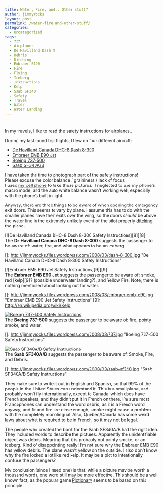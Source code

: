 ```yaml
---
title: Water, Fire, and.. Other stuff?
author: jimmyrocks
layout: post
permalink: /water-fire-and-other-stuff/
categories:
  - Uncategorized
tags:
  - 737
  - Airplanes
  - De Havilland Dash 8
  - Debris
  - Ditching
  - Embraer E190
  - Fire
  - Flying
  - Iceberg
  - Instructions
  - Kelp
  - Saab SF340
  - Safety
  - Travel
  - Water
  - Water Landing
---
```

# 

In my travels, I like to read the safety instructions for airplanes..

During my last round trip flights, I flew on four different aircraft:

*   [De Havilland Canada DHC-8 Dash 8-300][1]
*   [Embraer EMB E90 Jet][2]
*   [Boeing 737-500][3]
*   [Saab SF340A/B][4]

 [1]: http://en.wikipedia.org/wiki/De_Havilland_Canada_Dash_8
 [2]: http://en.wikipedia.org/wiki/Embraer_190
 [3]: http://en.wikipedia.org/wiki/Boeing_737
 [4]: http://en.wikipedia.org/wiki/Saab_340

I have taken the time to photograph part of the safety instructions!  
Please excuse the color balance / graininess / lack of focus  
I used [my cell phone][5] to take these pictures.  I neglected to use my phone’s macro mode, and the auto white balance wasn’t working well, especially with the phone’s built in light.

 [5]: http://en.wikipedia.org/wiki/Sony_Ericsson_W810

Anyway, there are three things to be aware of when opening the emergency exit doors. This seems to vary by plane. I assume this has to do with the smaller planes have their exits over the wing, so the doors *should* be above the water line in the extremely unlikely event of the pilot properly [ditching][6] the plane.

 [6]: http://en.wikipedia.org/wiki/Ditching

[![De Havilland Canada DHC-8 Dash 8-300 Safety Instructions][8]][8]  
The **De Havilland Canada DHC-8 Dash 8-300** suggests the passenger to be aware of: water, fire, and what appears to be an iceberg.

 []: http://jimmyrocks.files.wordpress.com/2008/03/dash-8-300.jpg "De Havilland Canada DHC-8 Dash 8-300 Safety Instructions"

[![Embraer EMB E90 Jet Safety Instructions][9]][9]  
The **Embraer EMB E90 Jet** suggests the passenger to be aware of: smoke, red [kelp][9]? (possible underwater landing?), and Yellow Fire. Note, there is nothing mentioned about looking out for water.

 []: http://jimmyrocks.files.wordpress.com/2008/03/embraer-emb-e90.jpg "Embraer EMB E90 Jet Safety Instructions"
 [9]: http://en.wikipedia.org/wiki/Kelp

[![Boeing 737-500 Safety Instructions][11]][11]  
The **Boeing 737-500** suggests the passenger to be aware of: fire, pointy smoke, and water.

 []: http://jimmyrocks.files.wordpress.com/2008/03/737.jpg "Boeing 737-500 Safety Instructions"

[ ][11][![Saab SF340A/B Safety Instructions][13]][13]  
The **Saab SF340A/B** suggests the passenger to be aware of: Smoke, Fire, and Debris.

 [11]: void(0) "Saab SF340A/B Safety Instructions"
 []: http://jimmyrocks.files.wordpress.com/2008/03/saab-sf340.jpg "Saab SF340A/B Safety Instructions"

They make sure to write it out in English and Spanish, so that 99% of the people in the United States can understand it. This is a small plane, and probably won’t fly internationally, except to Canada, which does have French speakers, and they didn’t put it in French on there. I’m sure most Francophones can understand the word debris, as it is a French word anyway, and fir and fire are close enough, smoke might cause a problem with the completely monolingual. Also, Quebec/Canada has some weird laws about what is required to be in French, so it may not be legal.

The people who created the book for the Saab SF340A/B had the right idea. They included words to describe the pictures. Apparently the unidentifiable object was debris. Meaning that it is probably not pointy smoke, or an iceberg. Kind of disappointing really! I’m not sure why the Embraer EMB E90 has yellow debris. The plane wasn’t yellow on the outside. I also don’t know why the fire looked a lot like red kelp. It may be a plot to intentionally confuse the passengers?

My conclusion (since I need one) is that, while a picture may be worth a thousand words, one word still may be more effective. This should be a well known fact, as the popular game [Pictionary][13] seems to be based on this principle.

 [13]: http://en.wikipedia.org/wiki/Pictionary